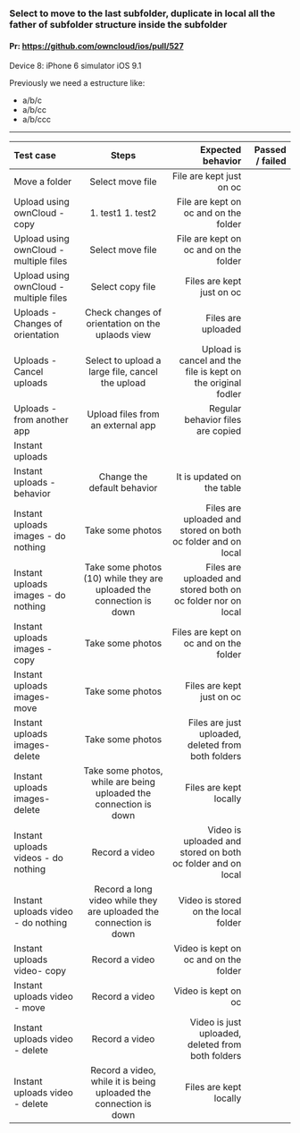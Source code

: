 ### Select to move to the last subfolder, duplicate in local all the father of subfolder structure inside the subfolder 

#### Pr: https://github.com/owncloud/ios/pull/527

Device 8: iPhone 6 simulator iOS 9.1

Previously we need a estructure like:
*   a/b/c
*   a/b/cc
*   a/b/ccc

---

 
| Test case     | Steps           | Expected behavior | Passed / failed |
|:------------- |:---------------:| -------------:|-------------:|
| Move a folder     | Select move file |   File are kept just on oc       | 
| Upload using ownCloud - copy      | 1.  test1 1.  test2       |    File are kept on oc and on the folder        | 
| Upload using ownCloud - multiple files    | Select move file |  File are kept on oc and on the folder     |
| Upload using ownCloud - multiple files    | Select copy file |   Files are kept just on oc       |
| Uploads - Changes of orientation    | Check changes of orientation on the uplaods view |  Files are uploaded       |
| Uploads - Cancel uploads    |Select to upload a large file, cancel the upload |  Upload is cancel and the file is kept on the original fodler      |
| Uploads - from another app  | Upload files from an external app |  Regular behavior  files are copied    |  |
| Instant uploads |         |            |
| Instant uploads - behavior | Change the default behavior |  It is updated on the table  |  |
| Instant uploads images - do nothing | Take some photos |  Files are uploaded and stored on both oc folder and on local  | |
| Instant uploads images - do nothing | Take some photos (10) while they are uploaded the connection is down |  Files are uploaded and stored both on oc folder nor on local  |  |
| Instant uploads images - copy | Take some photos |  Files are kept on oc and on the folder  |   |
| Instant uploads images- move | Take some photos |  Files are kept just on oc | |
| Instant uploads images- delete | Take some photos |  Files are just uploaded, deleted from both folders | |
| Instant uploads images- delete | Take some photos, while are being uploaded the connection is down |  Files are kept locally | |
| Instant uploads videos - do nothing | Record a video |  Video is uploaded and stored on both oc folder and on local  | |
| Instant uploads video - do nothing | Record a long video while they are uploaded the connection is down |  Video is stored on the local folder  |  |
| Instant uploads video- copy | Record a video |  Video is kept on oc and on the folder  | |
| Instant uploads video - move | Record a video |  Video is kept on oc| |
| Instant uploads video - delete | Record a video |  Video is just uploaded, deleted from both folders | |
| Instant uploads video - delete | Record a video, while it is being uploaded the connection is down |  Files are kept locally | |

